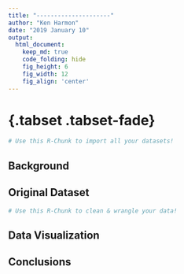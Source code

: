 ```yaml
---
title: "---------------------"
author: "Ken Harmon"
date: "2019 January 10"
output:
  html_document:  
    keep_md: true
    code_folding: hide
    fig_height: 6
    fig_width: 12
    fig_align: 'center'
---
```


# {.tabset .tabset-fade}






```r
# Use this R-Chunk to import all your datasets!
```

## Background


## Original Dataset


```r
# Use this R-Chunk to clean & wrangle your data!
```

## Data Visualization






## Conclusions

